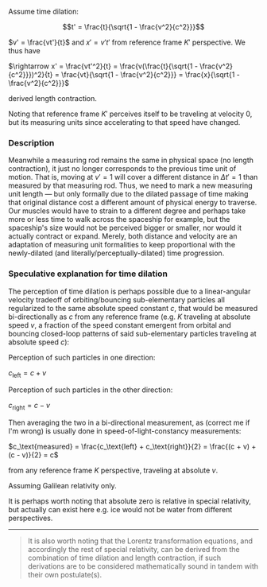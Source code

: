 Assume time dilation:

$$t' = \frac{t}{\sqrt{1 - \frac{v^2}{c^2}}}$$

$v' = \frac{vt'}{t}$ and $x' = v't'$ from reference frame $K'$ perspective. We thus have

$\rightarrow x' = \frac{vt'^2}{t} = \frac{v(\frac{t}{\sqrt{1 - \frac{v^2}{c^2}}})^2}{t} = \frac{vt}{\sqrt{1 - \frac{v^2}{c^2}}} = \frac{x}{\sqrt{1 - \frac{v^2}{c^2}}}$

derived length contraction.

Noting that reference frame $K'$ perceives itself to be traveling at velocity $0$, but its measuring units since accelerating to that speed have changed.

### Description

Meanwhile a measuring rod remains the same in physical space (no length contraction), it just no longer corresponds to the previous time unit of motion. That is, moving at $v'=1$ will cover a different distance in $\Delta t'=1$ than measured by that measuring rod. Thus, we need to mark a new measuring unit length —  but only formally due to the dilated passage of time making that original distance cost a different amount of physical energy to traverse. Our muscles would have to strain to a different degree and perhaps take more or less time to walk across the spaceship for example, but the spaceship's size would not be perceived bigger or smaller, nor would it actually contract or expand. Merely, both distance and velocity are an adaptation of measuring unit formalities to keep proportional with the newly-dilated (and literally/perceptually-dilated) time progression.

### Speculative explanation for time dilation

The perception of time dilation is perhaps possible due to a linear-angular velocity tradeoff of orbiting/bouncing sub-elementary particles all regularized to the same absolute speed constant $c$, that would be measured bi-directionally as $c$ from any reference frame (e.g. $K$ traveling at absolute speed $v$, a fraction of the speed constant emergent from orbital and bouncing closed-loop patterns of said sub-elementary particles traveling at absolute speed $c$):

Perception of such particles in one direction:

$c_\text{left} = c + v$

Perception of such particles in the other direction:

$c_\text{right} = c - v$

Then averaging the two in a bi-directional measurement, as (correct me if I'm wrong) is usually done in speed-of-light-constancy measurements:

$c_\text{measured} = \frac{c_\text{left} + c_\text{right}}{2} = \frac{(c + v) + (c - v)}{2} = c$

from any reference frame $K$ perspective, traveling at absolute $v$.

Assuming Galilean relativity only.

It is perhaps worth noting that absolute zero is relative in special relativity, but actually can exist here e.g. ice would not be water from different perspectives.

---

> It is also worth noting that the Lorentz transformation equations, and accordingly the rest of special relativity, can be derived from the combination of time dilation and length contraction, if such derivations are to be considered mathematically sound in tandem with their own postulate(s).
